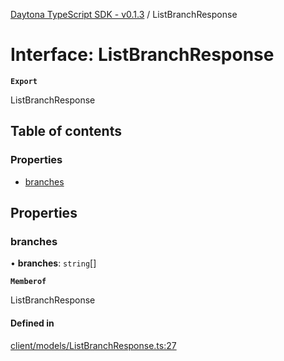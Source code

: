 [Daytona TypeScript SDK - v0.1.3](../README.md) / ListBranchResponse

# Interface: ListBranchResponse

**`Export`**

ListBranchResponse

## Table of contents

### Properties

- [branches](ListBranchResponse.md#branches)

## Properties

### branches

• **branches**: `string`[]

**`Memberof`**

ListBranchResponse

#### Defined in

[client/models/ListBranchResponse.ts:27](https://github.com/daytonaio/sdk/blob/626c9044a00981097946c265eb07e895370c02bc/packages/typescript/src/client/models/ListBranchResponse.ts#L27)

